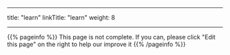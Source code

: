 
---
title: "learn"
linkTitle: "learn"
weight: 8

---

{{% pageinfo %}}
This page is not complete. If you can, please click "Edit this page" on the right to help our improve it
{{% /pageinfo %}}
